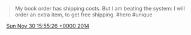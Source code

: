 > My book order has shipping costs\. But I am beating the system: I will order an extra item, to get free shipping\. \#hero \#unique

<img src="../../media/tweet.ico" width="12" /> [Sun Nov 30 15:55:26 +0000 2014](https://twitter.com/DromerDenker/status/539085303714414592)